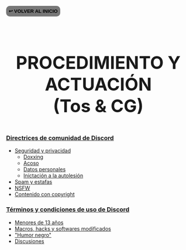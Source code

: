 <button style="border-radius:10px;background:#777;border:0px;padding:7px;font-weight:bold">↩️ VOLVER AL INICIO</button>

<br>
<br>

<p style="font-weight:bold;font-size:3rem;text-align:center">PROCEDIMIENTO Y ACTUACIÓN<br>(Tos & CG)</p>

### [Directrices de comunidad de Discord](https://discord.com/guidelines)
- [Seguridad y privacidad]()
  - [Doxxing]()
  - [Acoso]()
  - [Datos personales]()
  - [Inictación a la autolesión]()
- [Spam y estafas]()
- [NSFW]()
- [Contenido con copyright]()

### [Términos y condiciones de uso de Discord](https://discord.com/terms)
- [Menores de 13 años]()
- [Macros, hacks y softwares modificados]()
- ["Humor negro"]()
- [Discusiones]()
